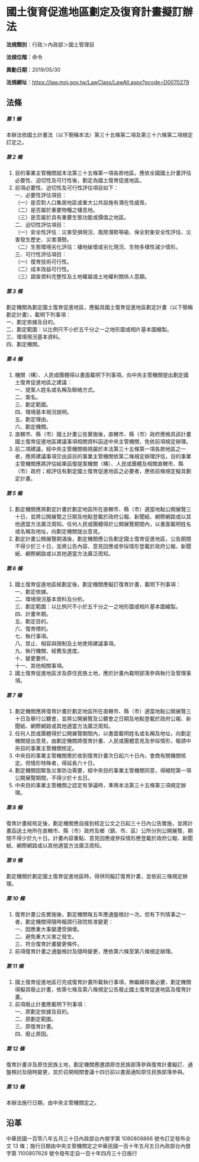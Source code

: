 # 國土復育促進地區劃定及復育計畫擬訂辦法




**法規類別**：行政＞內政部＞國土管理目

**法規位階**：命令

**異動日期**：2019/05/30  

**法規網址**：https://law.moj.gov.tw/LawClass/LawAll.aspx?pcode=D0070279



## 法條
##### 第 1 條
本辦法依國土計畫法（以下簡稱本法）第三十五條第二項及第三十六條第二項規定訂定之。

##### 第 2 條
1. 目的事業主管機關就本法第三十五條第一項各款地區，應依全國國土計畫評估必要性、迫切性及可行性後，劃定為國土復育促進地區。
1. 前項必要性、迫切性及可行性評估項目如下：  
一、必要性評估項目：  
（一）是否對人口集居地區或重大公共設施有潛在性威脅。  
（二）是否屬於重要物種之棲息地。  
（三）是否屬於具有重要生態功能或價值之地區。  
二、迫切性評估項目：  
（一）安全性評估：災害受損現況、風險潛勢等級、保全對象安全性評估、災害發生歷史、災害潛勢。  
（二）生態環境劣化評估：棲地破壞或劣化現況、生物多樣性減少情形。  
三、可行性評估項目：  
（一）復育技術可行性。  
（二）成本效益可行性。  
（三）調查資料完整性及土地權屬或土地權利關係人意願。

##### 第 3 條
劃定機關為劃定國土復育促進地區，應擬具國土復育促進地區劃定計畫（以下簡稱劃定計畫），載明下列事項：  
一、劃定依據及目的。  
二、劃定範圍：以比例尺不小於五千分之一之地形圖或相片基本圖繪製。  
三、環境現況基本資料。  
四、劃定機關。

##### 第 4 條
1. 機關（構）、人民或團體得以書面載明下列事項，向中央主管機關提出劃定國土復育促進地區之建議：  
一、提案人姓名或名稱及聯絡方式。  
二、案名。  
三、劃定範圍。  
四、環境基本現況說明。  
五、劃定理由。  
六、劃定機關。
1. 直轄市、縣（市）國土計畫公告實施後，直轄市、縣（市）政府應檢具該計畫國土復育促進地區建議事項相關資料函送中央主管機關，免依前項規定辦理。
1. 前二項建議，經中央主管機關檢視屬於本法第三十五條第一項各款地區之一者，應將建議事項交由該目的事業主管機關依第二條規定辦理評估，目的事業主管機關應將評估結果函復提案機關（構）、人民或團體及相關直轄市、縣（市）政府；經評估有劃定國土復育促進地區之必要者，應依前條規定擬具劃定計畫。

##### 第 5 條
1. 劃定機關應將劃定計畫於劃定地區所在直轄市、縣（市）適當地點公開展覽三十日，並將公開展覽之日期及地點登載於政府公報、新聞紙、網際網路或以其他適當方法廣泛周知。任何人民或團體得於公開展覽期間內，以書面載明姓名或名稱及地址，向劃定機關提出意見。
1. 劃定計畫公開展覽期滿後，劃定機關應公告劃定國土復育促進地區，公告期間不得少於三十日，並將公告內容、意見回應或參採情形登載於政府公報、新聞紙、網際網路或以其他適當方法廣泛周知。

##### 第 6 條
1. 國土復育促進地區經劃定後，劃定機關應擬訂復育計畫，載明下列事項：  
一、劃定依據。  
二、環境現況基本資料及分析。  
三、劃定範圍：以比例尺不小於五千分之一之地形圖或相片基本圖繪製。  
四、計畫年期。  
五、劃定目的。  
六、復育標的。  
七、執行事項。  
八、禁止、相容與限制及土地使用建議事項。  
九、執行機關、經費及進度。  
十、變更要件。  
十一、其他相關事項。
1. 國土復育促進地區涉及原住民族土地，應於計畫內載明部落參與執行及管理事項。

##### 第 7 條
1. 劃定機關應將復育計畫於劃定地區所在直轄市、縣（市）適當地點公開展覽三十日及舉行公聽會，並將公開展覽及公聽會之日期及地點登載於政府公報、新聞紙、網際網路或其他適當方法廣泛周知。
1. 任何人民或團體得於公開展覽期間內，以書面載明姓名或名稱及地址，向劃定機關提出意見，由劃定機關將復育計畫、人民或團體意見及參採情形，報請中央目的事業主管機關核定。
1. 中央目的事業主管機關應於收到復育計畫次日起六十日內，會商有關機關核定。但情形特殊者，得延長六十日。
1. 劃定機關因緊急災害防治需要，經中央目的事業主管機關同意，得縮短第一項公開展覽期間，不得少於十五日。
1. 中央目的事業主管機關之認定有爭議時，準用本法第三十五條第三項規定辦理。

##### 第 8 條
復育計畫經核定後，劃定機關應自接到核定公文之日起三十日內公告實施，並將計畫函送土地所在直轄市、縣（市）政府及鄉（鎮、市、區）公所分別公開展覽，期間不得少於九十日。計畫內容重點、意見回應或參採情形應登載於政府公報、新聞紙、網際網路或以其他適當方法廣泛周知。

##### 第 9 條
劃定機關於劃定國土復育促進地區時，得併同擬訂復育計畫，並依前三條規定辦理。

##### 第 10 條
1. 復育計畫公告實施後，劃定機關每五年應通盤檢討一次。但有下列情事之一者，劃定機關得隨時報請行政院核准變更：  
一、因應重大事變遭受損壞。  
二、避免重大災害之發生。  
三、符合復育計畫變更條件。
1. 前項復育計畫之通盤檢討及隨時變更，應依第六條至第八條規定辦理。

##### 第 11 條
1. 國土復育促進地區已完成復育計畫所載執行事項，無繼續存置必要，劃定機關得擬具廢止計畫，依第七條及第八條規定公告廢止國土復育促進地區及復育計畫。
1. 前項廢止計畫應載明下列事項：  
一、原劃定依據及目的。  
二、原劃定範圍。  
三、原復育計畫。  
四、廢止原因。

##### 第 12 條
復育計畫涉及原住民族土地，劃定機關應邀請原住民族部落參與復育計畫擬訂、通盤檢討及隨時變更，並於召開相關會議十四日前以書面通知原住民族部落參與。

##### 第 13 條
本辦法施行日期，由中央主管機關定之。

## 沿革
中華民國一百零八年五月三十日內政部台內營字第 1080808866 號令訂定發布全文 13 條；施行日期由中央主管機關定之中華民國一百十年五月五日內政部台內營字第 1100807628 號令發布定自一百十年四月三十日施行
